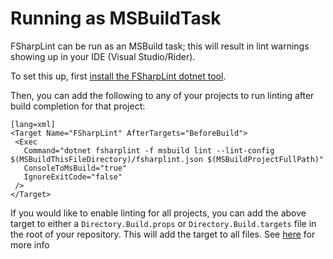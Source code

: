 # Running as MSBuildTask

FSharpLint can be run as an MSBuild task; this will result in lint warnings showing up in your IDE (Visual Studio/Rider).

To set this up, first [install the FSharpLint dotnet tool](DotnetTool).

Then, you can add the following to any of your projects to run linting after build completion for that project:

    [lang=xml]
    <Target Name="FSharpLint" AfterTargets="BeforeBuild">
     <Exec
       Command="dotnet fsharplint -f msbuild lint --lint-config $(MSBuildThisFileDirectory)/fsharplint.json $(MSBuildProjectFullPath)"
       ConsoleToMsBuild="true"
       IgnoreExitCode="false"
     />
    </Target>

If you would like to enable linting for all projects, you can add the above target to either a `Directory.Build.props` or `Directory.Build.targets` file in the root of your repository. This will add the target to all files. See [here](https://docs.microsoft.com/en-us/visualstudio/msbuild/customize-your-build?view=vs-2019) for more info
